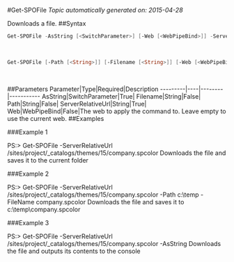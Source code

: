 #Get-SPOFile
*Topic automatically generated on: 2015-04-28*

Downloads a file.
##Syntax
```powershell
Get-SPOFile -AsString [<SwitchParameter>] [-Web [<WebPipeBind>]] -ServerRelativeUrl [<String>]
```
&nbsp;

```powershell
Get-SPOFile [-Path [<String>]] [-Filename [<String>]] [-Web [<WebPipeBind>]] -ServerRelativeUrl [<String>]
```
&nbsp;

##Parameters
Parameter|Type|Required|Description
---------|----|--------|-----------
AsString|SwitchParameter|True|
Filename|String|False|
Path|String|False|
ServerRelativeUrl|String|True|
Web|WebPipeBind|False|The web to apply the command to. Leave empty to use the current web.
##Examples

###Example 1
    
PS:> Get-SPOFile -ServerRelativeUrl /sites/project/_catalogs/themes/15/company.spcolor
Downloads the file and saves it to the current folder

###Example 2
    
PS:> Get-SPOFile -ServerRelativeUrl /sites/project/_catalogs/themes/15/company.spcolor -Path c:\temp -FileName company.spcolor
Downloads the file and saves it to c:\temp\company.spcolor

###Example 3
    
PS:> Get-SPOFile -ServerRelativeUrl /sites/project/_catalogs/themes/15/company.spcolor -AsString
Downloads the file and outputs its contents to the console
